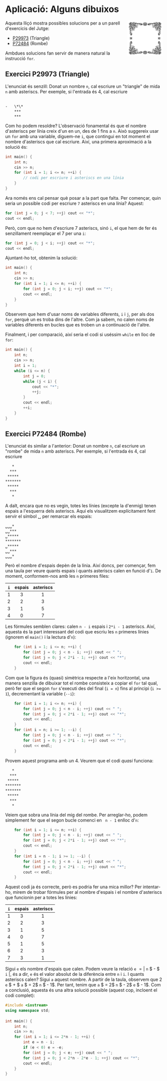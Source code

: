 # Aplicació: Alguns dibuixos

<img src='././dibuixos.png' style='height: 8em; float: right; margin: 0 0 1em 1em;'/>

Aquesta lliçó mostra possibles solucions
per a un parell d'exercicis del Jutge:

-   [P29973](https://jutge.org/problems/P29973) (Triangle)
-   [P72484](https://jutge.org/problems/P72484) (Rombe)

Ambdues solucions fan servir de manera natural la instrucció `for`.

## Exercici P29973 (Triangle)

L'enunciat és senzill:
Donat un nombre `n`, cal escriure un "triangle" de mida `n` amb asteriscs.
Per exemple, si l'entrada és 4,
cal escriure

```text

-   \*\*
    ***
    ***

```

Com ho podem resoldre?
L'observació fonamental és que el nombre d'asteriscs per línia creix d'un en un,
des de 1 fins a `n`.
Això suggereix usar un `for` amb una variable, diguem-ne `i`,
que contingui en tot moment el nombre d'asteriscs que cal escriure.
Així, una primera aproximació a la solució és:

```c++
int main() {
    int n;
    cin >> n;
    for (int i = 1; i <= n; ++i) {
        // codi per escriure i asteriscs en una línia
    }
}
```

Ara només ens cal pensar què posar a la part que falta.
Per començar, quin seria un possible codi per escriure `7` asteriscs en una línia?
Aquest:

```c++
for (int j = 0; j < 7; ++j) cout << "*";
cout << endl;
```

Però, com que no hem d'escriure 7 asteriscs, sinó `i`,
el que hem de fer és senzillament reemplaçar el 7 per una `i`:

```c++
for (int j = 0; j < i; ++j) cout << "*";
cout << endl;
```

Ajuntant-ho tot, obtenim la solució:

```c++
int main() {
    int n;
    cin >> n;
    for (int i = 1; i <= n; ++i) {
        for (int j = 0; j < i; ++j) cout << "*";
        cout << endl;
    }
}
```

Observem que hem d'usar noms de variables diferents, `i` i `j`, per als dos `for`,
perquè un es troba dins de l'altre.
Com ja sabem, no calen noms de variables diferents
en bucles que es troben un a continuació de l'altre.

Finalment, i per comparació, així seria el codi
si uséssim `while` en lloc de `for`:

```c++
int main() {
    int n;
    cin >> n;
    int i = 1;
    while (i <= n) {
        int j = 0;
        while (j < i) {
            cout << "*";
            ++j;
        }
        cout << endl;
        ++i;
    }
}
```

## Exercici P72484 (Rombe)

L'enunciat és similar a l'anterior:
Donat un nombre `n`, cal escriure un "rombe" de mida `n` amb asteriscs.
Per exemple, si l'entrada és 4,
cal escriure

```text
   *
  ***
 *****
*******
 *****
  ***
   *
```

A dalt, encara que no es vegin,
totes les línies (excepte la d'enmig) tenen espais a l'esquerra dels asteriscs.
Aquí els visualitzem explícitament fent servir el símbol ␣ per remarcar els espais:

```text
␣␣␣*
␣␣***
␣*****
*******
␣*****
␣␣***
␣␣␣*
```

Però el nombre d'espais depèn de la línia.
Així doncs, per començar,
fem una taula per veure quants espais i quants asteriscs calen en funció d'`i`.
De moment, conformem-nos amb les `n` primeres files:

| `i` | espais | asteriscs |
| --- | :----: | :-------: |
| 1   |   3    |     1     |
| 2   |   2    |     3     |
| 3   |   1    |     5     |
| 4   |   0    |     7     |

Les fórmules semblen clares: calen `n - i` espais
i `2*i - 1` asteriscs.
Així, aquesta és la part interessant del codi que escriu les `n` primeres línies
(ignorem el `main()` i la lectura d'`n`):

```c++
    for (int i = 1; i <= n; ++i) {
        for (int j = 0; j < n - i; ++j) cout << " ";
        for (int j = 0; j < 2*i - 1; ++j) cout << "*";
        cout << endl;
    }
```

Com que la figura és (quasi) simètrica respecte a l'eix horitzontal,
una manera senzilla de dibuixar tot el rombe consisteix a copiar el `for` tal qual,
però fer que el segon `for` s'executi des del final (`i = n`)
fins al principi (`i >= 1`), decrementant la variable (`--i`):

```c++
    for (int i = 1; i <= n; ++i) {
        for (int j = 0; j < n - i; ++j) cout << " ";
        for (int j = 0; j < 2*i - 1; ++j) cout << "*";
        cout << endl;
    }
    for (int i = n; i >= 1; --i) {
        for (int j = 0; j < n - i; ++j) cout << " ";
        for (int j = 0; j < 2*i - 1; ++j) cout << "*";
        cout << endl;
    }
```

Provem aquest programa amb un 4.
Veurem que el codi _quasi_ funciona:

```text
   *
  ***
 *****
*******
*******
 *****
  ***
   *
```

Veiem que sobra una línia del mig del rombe.
Per arreglar-ho, podem simplement fer que el segon bucle comenci en ` n - 1`
enlloc d'`n`:

```c++
    for (int i = 1; i <= n; ++i) {
        for (int j = 0; j < n - i; ++j) cout << " ";
        for (int j = 0; j < 2*i - 1; ++j) cout << "*";
        cout << endl;
    }
    for (int i = n - 1; i >= 1; --i) {
        for (int j = 0; j < n - i; ++j) cout << " ";
        for (int j = 0; j < 2*i - 1; ++j) cout << "*";
        cout << endl;
    }
```

Aquest codi ja és correcte,
però es podria fer una mica millor?
Per intentar-ho, mirem de trobar fórmules per al nombre d'espais
i el nombre d'asteriscs
que funcionin per a totes les línies:

| `i` | espais | asteriscs |
| --- | :----: | :-------: |
| 1   |   3    |     1     |
| 2   |   2    |     3     |
| 3   |   1    |     5     |
| 4   |   0    |     7     |
| 5   |   1    |     5     |
| 6   |   2    |     3     |
| 7   |   3    |     1     |

Sigui `e` els nombre d'espais que calen.
Podem veure la relació `e` $= \vert$ `n` $ - $ ` i` $\vert$,
és a dir, `e` és el valor absolut de la diferència entre `n` i `i`.
I quants asteriscs calen? Sigui `a` aquest nombre.
A partir de la taula, observem que
$2$ `e` $ + $ `a` $ = 2$ `n` $ - 1$.
Per tant, tenim que
`a` $ = 2$ `n` $ - 2$ `e` $ - 1$.
Com a conclusió, aquesta és una altra solució possible
(aquest cop, incloent el codi complet):

```c++
#include <iostream>
using namespace std;

int main() {
    int n;
    cin >> n;
    for (int i = 1; i <= 2*n - 1; ++i) {
        int e = n - i;
        if (e < 0) e = -e;
        for (int j = 0; j < e; ++j) cout << " ";
        for (int j = 0; j < 2*n - 2*e - 1; ++j) cout << "*";
        cout << endl;
    }
}
```

<Autors autors="jpetit roura"/>
